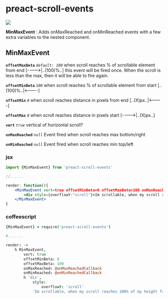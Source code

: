 # preact-scroll-events

<a href="https://npmjs.com/package/preact-scroll-events" alt="npm link"><img src="https://img.shields.io/npm/v/preact-scroll-events.svg?style=flat-square" /></a>

**MinMaxEvent** : Adds onMaxReached and onMinReached events with a few extra variables to the nested component.


## MinMaxEvent
**`offsetMaxBeta`**  *`default: 100`* when scroll reaches % of scrollable element from end [---->|..(100)%..] this event will be fired once. When the scroll is less than the max, then it will be able to fire again. 

**`offsetMinBeta`**  *`100`* when scroll reaches % of scrollable element from start [..(100)%..|<----]

**`offsetMin`**  *`0`* when scroll reaches distance in pixels from end [..(X)px..|<----]

**`offsetMax`**  *`0`* when scroll reaches distance in pixels start [---->|..(X)px..]

**`vert`**  *`true`* vertical of horizontal scroll?

**`onMaxReached`**  *`null`* Event fired when scroll reaches max bottom/right

**`onMinReached`**  *`null`* Event fired when scroll reaches min top/left



### jsx
```jsx
import {MinMaxEvent} from 'preact-scroll-events'

//......

render: function(){
	<MinMaxEvent vert=true offsetMinBeta=0 offsetMaxBeta=100 onMaxReached=this.onMaxReachedCallback onMinReached=this.onMinReachedCallback>
		<div style={overflowY:"scroll"}>Im scrollable, when my scroll reaches 100% of my height from bottom, one onMaxReached event will be fired</div>
	</MinMaxEvent>
}
```


### coffeescript
```coffeescript
{MinMaxEvent} = require('preact-scroll-events')

#.......

render: ->
	h MinMaxEvent,
		vert: true
		offsetMinBeta: 0
		offsetMaxBeta: 100
		onMaxReached: @onMaxReachedCallback
		onMinReached: @onMinReachedCallback
		h 'div',
			style:
				overflowY: 'scroll'
			'Im scrollable, when my scroll reaches 100% of my height from bottom, I will dispatch one onMaxReached event.'
```